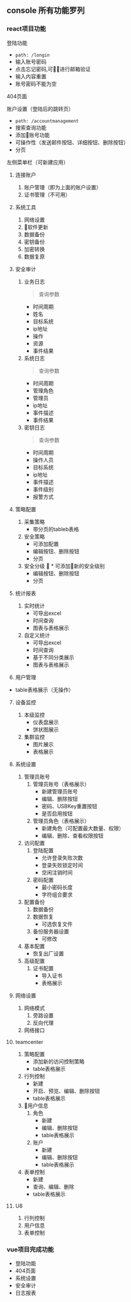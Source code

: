 ## console 所有功能罗列

### react项目功能

登陆功能
* `path: /longin`
* 输入账号密码
* 点击忘记密码,可进行邮箱验证
* 输入内容重置
* 账号密码不能为空

404页面

账户设置（登陆后的跳转页）
* `path: /accountmanagement`
* 搜索查询功能
* 添加账号功能
* 可操作性（发送邮件按钮、详细按钮、删除按钮）
* 分页

左侧菜单栏（可新建应用）

1. 连接账户
    1. 账户管理（即为上面的账户设置）
    2. 证书管理（不可用）
2. 系统工具
    1. 网络设置
    2. 软件更新
    3. 数据备份
    4. 密钥备份
    5. 加密转换
    6. 数据复原
3. 安全审计
    1. 业务日志
        >查询参数
        * 时间周期
        * 姓名
        * 目标系统
        * ip地址
        * 操作
        * 资源
        *  事件结果
    2. 系统日志
        >查询参数
        * 时间周期
        * 管理角色
        * 管理员
        * ip地址
        * 事件描述
        * 事件结果
    3. 密钥日志
        >查询参数
        * 时间周期
        * 操作人员
        * 目标系统
        * ip地址
        * 事件描述
        * 事件级别
        * 报警方式
4. 策略配置
    1. 采集策略
        * 带分页的tableb表格
    2. 安全策略
        * 可添加配置
        * 编辑按钮、删除按钮
        * 分页
    3. 安全分级
        * 可添加新的安全级别
        * 编辑按钮、删除按钮
        * 分页
5. 统计报表
    1. 实时统计
        * 可导出excel
        * 时间查询
        * 图表与表格展示
    2. 自定义统计
        * 可导出excel
        * 时间查询
        * 基于不同分类展示
        * 图表与表格展示

6. 用户管理

* table表格展示（无操作）

7. 设备监控

    1. 本级监控
        * 仪表盘展示
        * 饼状图展示
    2. 集群监控
        * 图片展示
        * 表格展示
8. 系统设置

    1. 管理员账号
        1. 管理员账号（表格展示）
            * 新建管理员账号
            * 编辑、删除按钮
            * 密码、USBKey重置按钮
            * 是否启用按钮
        2. 管理员角色（表格展示）
            * 新建角色（可配置最大数量、权限）
            * 编辑、删除、查看权限按钮
    2. 访问配置
        1. 登陆配置
            * 允许登录失败次数
            * 登录失败锁定时间
            * 空闲注销时间
        2. 密码配置
            * 最小密码长度
            * 字符组合要求
    3. 配置备份
        1. 数据备份
        2. 数据恢复
            * 可选恢复文件
        3. 备份服务器设置
            * 可修改
    4. 基本配置
        * 恢复出厂设置
    5. 高级配置
        1. 证书配置
            * 导入证书
            * 表格展示
9. 网络设置
    1. 网络模式
        1. 旁路设置
        2. 反向代理
    2. 网络接口
10. teamcenter
    1. 策略配置
        * 添加新的访问控制策略
        * table表格展示
    2. 行列控制
        * 新建
        * 开启、预览、编辑、删除按钮
        * table表格展示
    3. 用户信息
        1. 角色
            * 新建
            * 编辑、删除按钮
            * table表格展示
        2. 账户
            * 新建
            * 编辑、删除按钮
            * table表格展示
    4. 表单控制
        * 新建
        * 查询、编辑、删除
        * table表格展示
11. U8
    1. 行列控制
    2. 用户信息
    3. 表单控制

### vue项目完成功能

* 登陆功能
* 404页面
* 系统设置
* 安全审计
* 日志报表


